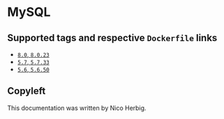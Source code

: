 # MySQL

## Supported tags and respective `Dockerfile` links

 * [`8.0`, `8.0.23`](https://github.com/nicoherbigio/docker-mysql/blob/master/8.0/debian/default/Dockerfile)
 * [`5.7`, `5.7.33`](https://github.com/nicoherbigio/docker-mysql/blob/master/5.7/debian/default/Dockerfile)
 * [`5.6`, `5.6.50`](https://github.com/nicoherbigio/docker-mysql/blob/master/5.6/debian/default/Dockerfile)

## Copyleft

This documentation was written by Nico Herbig.
